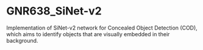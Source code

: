 # GNR638_SiNet-v2
Implementation of SiNet-v2 network for Concealed Object Detection (COD), which aims to identify objects that are visually embedded in their background.
